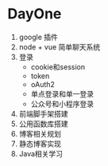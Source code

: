 # DayOne

1. google 插件
2. node + vue 简单聊天系统
3. 登录
   - cookie和session
   - token
   - oAuth2
   - 单点登录和单一登录
   - 公众号和小程序登录
4. 前端脚手架搭建
5. 公用函数库搭建
6. 博客相关规划
7. 静态博客实现
8. Java相关学习
